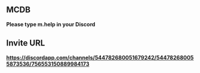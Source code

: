 ## MCDB
**Please type m.help in your Discord**

## Invite URL
**https://discordapp.com/channels/544782680051679242/544782680055873536/756553150889984173**
